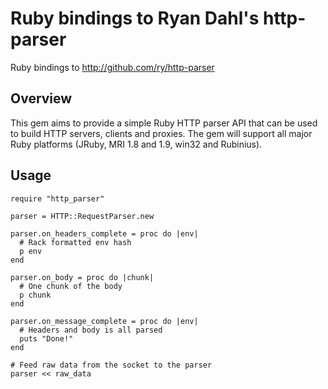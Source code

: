 # Ruby bindings to Ryan Dahl's http-parser

Ruby bindings to http://github.com/ry/http-parser

## Overview

This gem aims to provide a simple Ruby HTTP parser API that can be used
to build HTTP servers, clients and proxies. The gem will support all
major Ruby platforms (JRuby, MRI 1.8 and 1.9, win32 and Rubinius).

## Usage

    require "http_parser"

    parser = HTTP::RequestParser.new

    parser.on_headers_complete = proc do |env|
      # Rack formatted env hash
      p env
    end

    parser.on_body = proc do |chunk|
      # One chunk of the body
      p chunk
    end

    parser.on_message_complete = proc do |env|
      # Headers and body is all parsed
      puts "Done!"
    end

    # Feed raw data from the socket to the parser
    parser << raw_data
